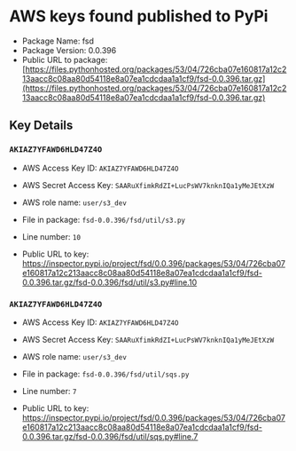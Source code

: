 # AWS keys found published to PyPi

* Package Name: fsd
* Package Version: 0.0.396
* Public URL to package: [https://files.pythonhosted.org/packages/53/04/726cba07e160817a12c213aacc8c08aa80d54118e8a07ea1cdcdaa1a1cf9/fsd-0.0.396.tar.gz](https://files.pythonhosted.org/packages/53/04/726cba07e160817a12c213aacc8c08aa80d54118e8a07ea1cdcdaa1a1cf9/fsd-0.0.396.tar.gz)

## Key Details

### `AKIAZ7YFAWD6HLD47Z4O`

* AWS Access Key ID: `AKIAZ7YFAWD6HLD47Z4O`
* AWS Secret Access Key: `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` 
* AWS role name: `user/s3_dev`
* File in package: `fsd-0.0.396/fsd/util/s3.py`
* Line number: `10`

* Public URL to key: https://inspector.pypi.io/project/fsd/0.0.396/packages/53/04/726cba07e160817a12c213aacc8c08aa80d54118e8a07ea1cdcdaa1a1cf9/fsd-0.0.396.tar.gz/fsd-0.0.396/fsd/util/s3.py#line.10



### `AKIAZ7YFAWD6HLD47Z4O`

* AWS Access Key ID: `AKIAZ7YFAWD6HLD47Z4O`
* AWS Secret Access Key: `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` 
* AWS role name: `user/s3_dev`
* File in package: `fsd-0.0.396/fsd/util/sqs.py`
* Line number: `7`

* Public URL to key: https://inspector.pypi.io/project/fsd/0.0.396/packages/53/04/726cba07e160817a12c213aacc8c08aa80d54118e8a07ea1cdcdaa1a1cf9/fsd-0.0.396.tar.gz/fsd-0.0.396/fsd/util/sqs.py#line.7


